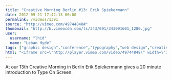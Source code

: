 ```yaml
---
title: "Creative Morning Berlin #13: Erik Spiekermann"
date: 2012-09-21 17:42:13 00:00
permalink: /videos/1391
source: "http://vimeo.com/49744848#"
thumbnail: "http://b.vimeocdn.com/ts/343/091/343091601_1280.jpg"
user:
  username: "lhid"
  name: "Leban Hyde"
tags: ["graphic design","conference","typography","web design","creative mornings"]
html: "<iframe src=\"http://player.vimeo.com/video/49744848\" width=\"1280\" height=\"720\" frameborder=\"0\" webkitAllowFullScreen mozallowfullscreen allowFullScreen></iframe>"
---
```


At our 13th Creative Morning in Berlin Erik Spiekermann gives a 20 minute introduction to Type On Screen.